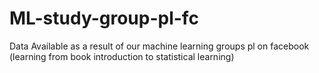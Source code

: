 # ML-study-group-pl-fc
Data Available as a result of our machine learning groups pl on facebook (learning from book introduction to statistical learning)
